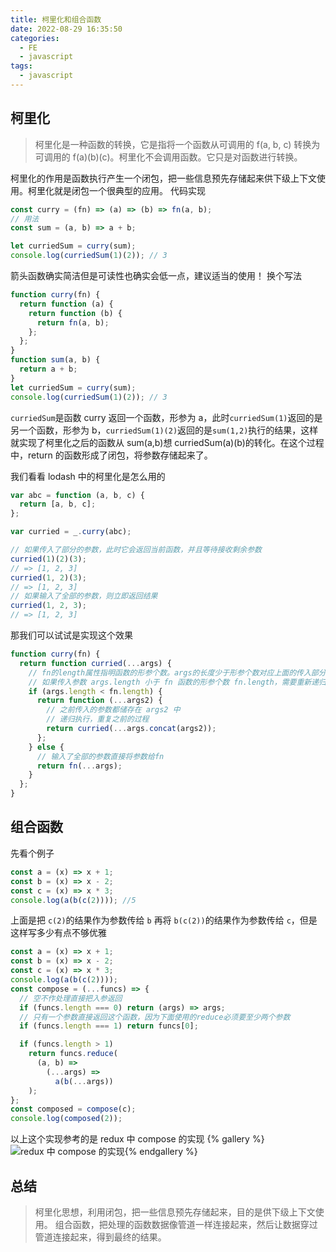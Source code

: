 ```yaml
---
title: 柯里化和组合函数
date: 2022-08-29 16:35:50
categories:
  - FE
  - javascript
tags:
  - javascript
---
```


## 柯里化

> 柯里化是一种函数的转换，它是指将一个函数从可调用的 f(a, b, c) 转换为可调用的 f(a)(b)(c)。柯里化不会调用函数。它只是对函数进行转换。

柯里化的作用是函数执行产生一个闭包，把一些信息预先存储起来供下级上下文使用。柯里化就是闭包一个很典型的应用。
代码实现

```javascript
const curry = (fn) => (a) => (b) => fn(a, b);
// 用法
const sum = (a, b) => a + b;

let curriedSum = curry(sum);
console.log(curriedSum(1)(2)); // 3
```

箭头函数确实简洁但是可读性也确实会低一点，建议适当的使用！
换个写法

```javascript
function curry(fn) {
  return function (a) {
    return function (b) {
      return fn(a, b);
    };
  };
}
function sum(a, b) {
  return a + b;
}
let curriedSum = curry(sum);
console.log(curriedSum(1)(2)); // 3
```

`curriedSum`是函数 curry 返回一个函数，形参为 a，此时`curriedSum(1)`返回的是另一个函数，形参为 b，`curriedSum(1)(2)`返回的是`sum(1,2)`执行的结果，这样就实现了柯里化之后的函数从 sum(a,b)想 curriedSum(a)(b)的转化。在这个过程中，return 的函数形成了闭包，将参数存储起来了。

我们看看 lodash 中的柯里化是怎么用的

```js
var abc = function (a, b, c) {
  return [a, b, c];
};

var curried = _.curry(abc);

// 如果传入了部分的参数，此时它会返回当前函数，并且等待接收剩余参数
curried(1)(2)(3);
// => [1, 2, 3]
curried(1, 2)(3);
// => [1, 2, 3]
// 如果输入了全部的参数，则立即返回结果
curried(1, 2, 3);
// => [1, 2, 3]
```

那我们可以试试是实现这个效果

```javascript
function curry(fn) {
  return function curried(...args) {
    // fn的length属性指明函数的形参个数。args的长度少于形参个数对应上面的传入部分参数
    // 如果传入参数 args.length 小于 fn 函数的形参个数 fn.length，需要重新递归
    if (args.length < fn.length) {
      return function (...args2) {
        // 之前传入的参数都储存在 args2 中
        // 递归执行，重复之前的过程
        return curried(...args.concat(args2));
      };
    } else {
      // 输入了全部的参数直接将参数给fn
      return fn(...args);
    }
  };
}
```

## 组合函数

先看个例子

```javascript
const a = (x) => x + 1;
const b = (x) => x - 2;
const c = (x) => x * 3;
console.log(a(b(c(2)))); //5
```

上面是把 `c(2)`的结果作为参数传给 `b` 再将 `b(c(2))`的结果作为参数传给 `c`，但是这样写多少有点不够优雅

```javascript
const a = (x) => x + 1;
const b = (x) => x - 2;
const c = (x) => x * 3;
console.log(a(b(c(2))));
const compose = (...funcs) => {
  // 空不作处理直接把入参返回
  if (funcs.length === 0) return (args) => args;
  // 只有一个参数直接返回这个函数，因为下面使用的reduce必须要至少两个参数
  if (funcs.length === 1) return funcs[0];

  if (funcs.length > 1)
    return funcs.reduce(
      (a, b) =>
        (...args) =>
          a(b(...args))
    );
};
const composed = compose(c);
console.log(composed(2));
```

以上这个实现参考的是 redux 中 compose 的实现
{% gallery %}![redux 中 compose 的实现](https://blog.liufashi.top/img/curing_compose/compose.png){% endgallery %}

## 总结

> 柯里化思想，利用闭包，把一些信息预先存储起来，目的是供下级上下文使用。
> 组合函数，把处理的函数数据像管道一样连接起来，然后让数据穿过管道连接起来，得到最终的结果。
